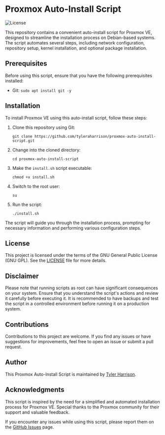 # Proxmox Auto-Install Script

![License](https://img.shields.io/badge/License-GNU-blue.svg)

This repository contains a convenient auto-install script for Proxmox VE, designed to streamline the installation process on Debian-based systems. The script automates several steps, including network configuration, repository setup, kernel installation, and optional package installation.

## Prerequisites

Before using this script, ensure that you have the following prerequisites installed:

- Git: `sudo apt install git -y`

## Installation

To install Proxmox VE using this auto-install script, follow these steps:

1. Clone this repository using Git:
   ```shell
   git clone https://github.com/tyleraharrison/proxmox-auto-install-script.git
   ```

2. Change into the cloned directory:
   ```shell
   cd proxmox-auto-install-script
   ```

3. Make the `install.sh` script executable:
   ```shell
   chmod +x install.sh
   ```

4. Switch to the root user:
   ```shell
   su
   ```

5. Run the script:
   ```shell
   ./install.sh
   ```

The script will guide you through the installation process, prompting for necessary information and performing various configuration steps.

## License

This project is licensed under the terms of the GNU General Public License (GNU GPL). See the [LICENSE](LICENSE) file for more details.

## Disclaimer

Please note that running scripts as root can have significant consequences on your system. Ensure that you understand the script's actions and review it carefully before executing it. It is recommended to have backups and test the script in a controlled environment before running it on a production system.

## Contributions

Contributions to this project are welcome. If you find any issues or have suggestions for improvements, feel free to open an issue or submit a pull request.

## Author

This Proxmox Auto-Install Script is maintained by [Tyler Harrison](https://github.com/tyleraharrison).

## Acknowledgments

This script is inspired by the need for a simplified and automated installation process for Proxmox VE. Special thanks to the Proxmox community for their support and valuable feedback.

If you encounter any issues while using this script, please report them on the [GitHub Issues](https://github.com/tyleraharrison/proxmox-auto-install-script/issues) page.
